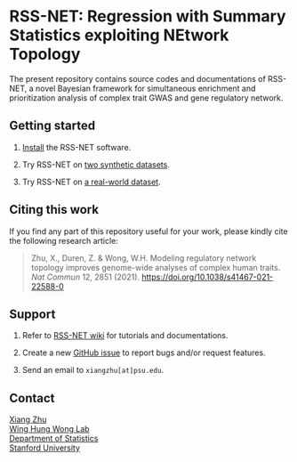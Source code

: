 # RSS-NET: Regression with Summary Statistics exploiting NEtwork Topology

The present repository contains source codes and documentations of RSS-NET,
a novel Bayesian framework for simultaneous enrichment and prioritization
analysis of complex trait GWAS and gene regulatory network. 

## Getting started

1. [Install](https://suwonglab.github.io/rss-net/setup.html) the RSS-NET software.

2. Try RSS-NET on [two synthetic datasets](https://suwonglab.github.io/rss-net/wtccc_bcell.html).

3. Try RSS-NET on [a real-world dataset](https://suwonglab.github.io/rss-net/ibd2015_nkcell.html). 

## Citing this work

If you find any part of this repository useful for your work,
please kindly cite the following research article:

> Zhu, X., Duren, Z. & Wong, W.H.
> Modeling regulatory network topology improves genome-wide analyses of complex human traits.
> *Nat Commun* 12, 2851 (2021). <https://doi.org/10.1038/s41467-021-22588-0>

## Support

1. Refer to [RSS-NET wiki](https://SUwonglab.github.io/rss-net/)
for tutorials and documentations.

2. Create a new [GitHub issue](https://github.com/SUwonglab/rss-net/issues)
to report bugs and/or request features.

3. Send an email to `xiangzhu[at]psu.edu`.

## Contact

[Xiang Zhu](https://github.com/xiangzhu)<br>
[Wing Hung Wong Lab](https://statistics.stanford.edu/people/wing-hung-wong)<br>
[Department of Statistics](https://statistics.stanford.edu/)<br>
[Stanford University](https://www.stanford.edu/)


